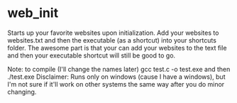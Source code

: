 # web_init
Starts up your favorite websites upon initialization. Add your websites to websites.txt and then the executable (as a shortcut) into your shortcuts folder.
The awesome part is that your can add your websites to the text file and then your executable shortcut will still be good to go.

Note: to compile (I'll change the names later) gcc test.c -o test.exe and then ./test.exe
Disclaimer: Runs only on windows (cause I have a windows), but I'm not sure if it'll work on other systems the same way after you do minor changing.
